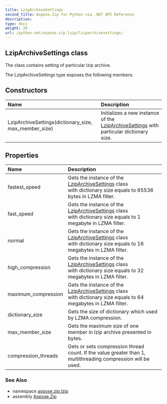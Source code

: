 ```yaml
---
title: LzipArchiveSettings
second_title: Aspose.Zip for Python via .NET API Reference
description: 
type: docs
weight: 20
url: /python-net/aspose.zip.lzip/lziparchivesettings/
---
```


## LzipArchiveSettings class

The class contains setting of particular lzip archive.

The LzipArchiveSettings type exposes the following members:
## Constructors
| Name | Description |
| :- | :- |
|LzipArchiveSettings(dictionary_size, max_member_size)|Initializes a new instance of the [LzipArchiveSettings](/zip/python-net/aspose.zip.lzip/lziparchivesettings/) with particular dictionary size.|
## Properties
| Name | Description |
| :- | :- |
|fastest_speed|Gets the instance of the [LzipArchiveSettings](/zip/python-net/aspose.zip.lzip/lziparchivesettings/) class<br/>            with dictionary size equals to 65536 bytes in LZMA filter.|
|fast_speed|Gets the instance of the [LzipArchiveSettings](/zip/python-net/aspose.zip.lzip/lziparchivesettings/) class<br/>            with dictionary size equals to 1 megabyte in LZMA filter.|
|normal|Gets the instance of the [LzipArchiveSettings](/zip/python-net/aspose.zip.lzip/lziparchivesettings/) class<br/>            with dictionary size equals to 16 megabytes in LZMA filter.|
|high_compression|Gets the instance of the [LzipArchiveSettings](/zip/python-net/aspose.zip.lzip/lziparchivesettings/) class<br/>            with dictionary size equals to 32 megabytes in LZMA filter.|
|maximum_compression|Gets the instance of the [LzipArchiveSettings](/zip/python-net/aspose.zip.lzip/lziparchivesettings/) class<br/>            with dictionary size equals to 64 megabytes in LZMA filter.|
|dictionary_size|Gets the size of dictionary which used by LZMA compression.|
|max_member_size|Gets the maximum size of one member in lzip archive presented in bytes.|
|compression_threads|Gets or sets compression thread count. If the value greater than 1, multithreading compression will be used.|

### See Also

* namespace [aspose.zip.lzip](/zip/python-net/aspose.zip.lzip/)
* assembly [Aspose.Zip](/zip/python-net/)

